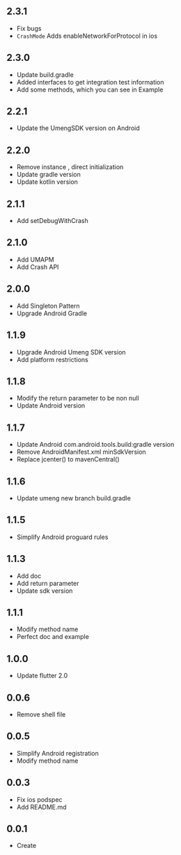 ## 2.3.1

* Fix bugs
* `CrashMode` Adds enableNetworkForProtocol in ios

## 2.3.0

* Update build.gradle
* Added interfaces to get integration test information
* Add some methods, which you can see in Example

## 2.2.1

* Update the UmengSDK version on Android

## 2.2.0

* Remove instance , direct initialization
* Update gradle version
* Update kotlin version

## 2.1.1

* Add setDebugWithCrash

## 2.1.0

* Add UMAPM
* Add Crash API

## 2.0.0

* Add Singleton Pattern
* Upgrade Android Gradle

## 1.1.9

* Upgrade Android Umeng SDK version
* Add platform restrictions

## 1.1.8

* Modify the return parameter to be non null
* Update Android version

## 1.1.7

* Update Android com.android.tools.build:gradle version
* Remove AndroidManifest.xml minSdkVersion
* Replace jcenter() to mavenCentral()

## 1.1.6

* Update umeng new branch build.gradle

## 1.1.5

* Simplify Android proguard rules

## 1.1.3

* Add doc
* Add return parameter
* Update sdk version

## 1.1.1

* Modify method name
* Perfect doc and example

## 1.0.0

* Update flutter 2.0

## 0.0.6

* Remove shell file

## 0.0.5

* Simplify Android registration
* Modify method name

## 0.0.3

* Fix ios podspec
* Add README.md

## 0.0.1

* Create